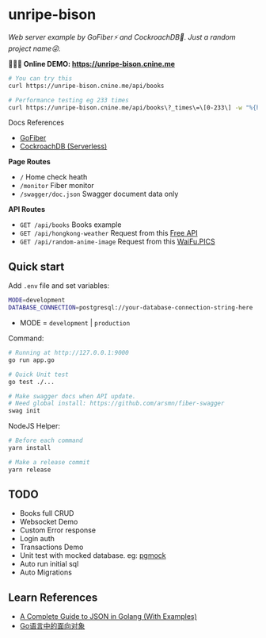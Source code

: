 # unripe-bison

*Web server example by GoFiber⚡️ and CockroachDB📖. Just a random project name😜.*

**🎉🎉🎉 Online DEMO: https://unripe-bison.cnine.me**

``` bash
# You can try this
curl https://unripe-bison.cnine.me/api/books

# Performance testing eg 233 times
curl https://unripe-bison.cnine.me/api/books\?_times\=\[0-233\] -w "%{http_code} total:%{time_total}s size:%{size_download}\n" -o /dev/null -s
```

Docs References

- [GoFiber](https://docs.gofiber.io/)
- [CockroachDB (Serverless)](https://www.cockroachlabs.com/)

**Page Routes**

- `/` Home check heath
- `/monitor` Fiber monitor
- `/swagger/doc.json` Swagger document data only

**API Routes**

- `GET /api/books` Books example
- `GET /api/hongkong-weather` Request from this [Free API](https://data.weather.gov.hk/weatherAPI/opendata/weather.php?dataType=fnd&lang=sc)
- `GET /api/random-anime-image` Request from this [WaiFu.PICS](https://waifu.pics/docs)

## Quick start

Add `.env` file and set variables:

``` bash
MODE=development
DATABASE_CONNECTION=postgresql://your-database-connection-string-here
```

- MODE = `development` | `production`

Command:

``` bash
# Running at http://127.0.0.1:9000
go run app.go

# Quick Unit test
go test ./...

# Make swagger docs when API update.
# Need global install: https://github.com/arsmn/fiber-swagger
swag init
```

NodeJS Helper:

``` bash
# Before each command
yarn install

# Make a release commit
yarn release
```

## TODO

- Books full CRUD
- Websocket Demo
- Custom Error response
- Login auth
- Transactions Demo
- Unit test with mocked database. eg: [pgmock](https://github.com/jackc/pgmock)
- Auto run initial sql
- Auto Migrations

## Learn References

- [A Complete Guide to JSON in Golang (With Examples)](https://www.sohamkamani.com/golang/json/)
- [Go语言中的面向对象](http://kangkona.github.io/oo-in-golang/)
